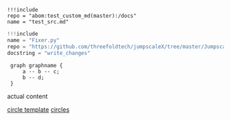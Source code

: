 
```
!!!include
repo = "abom:test_custom_md(master):/docs"
name = "test_src.md"
```

```python
!!!include
name = "Fixer.py"
repo = "https://github.com/threefoldtech/jumpscaleX/tree/master/Jumpscale/tools/fixer"
docstring = "write_changes"
```


```!!!dot
 graph graphname {
     a -- b -- c;
     b -- d;
 }
```

actual content

[circle template](threefoldfoundation:info_foundation(development):/docs/circles/circle_template.md)
[circles](threefoldfoundation:info_foundation(development):/docs/circles)
